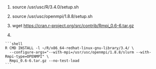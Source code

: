 1.  source /usr/usc/R/3.4.0/setup.sh

2.  source /usr/usc/openmpi/1.8.8/setup.sh

3.  wget https://cran.r-project.org/src/contrib/Rmpi_0.6-6.tar.gz

4.  
    
    ```shell    
    R CMD INSTALL -l ~/R/x86_64-redhat-linux-gnu-library/3.4/ \
      --configure-args="--with-mpi=/usr/usc/openmpi/1.8.8/slurm --with-Rmpi-type=OPENMPI" \
      Rmpi_0.6-6.tar.gz --no-test-load
    ```


